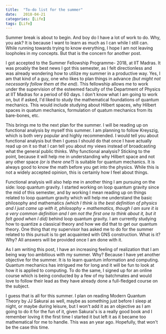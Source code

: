 ```yaml
---
title:  "To-do list for the summer"
date:   2018-04-21
categories: [Life]
tags: [Life]
---
```


Summer break is about to begin. And boy do I have a lot of work to do. Why, you ask? It is because I want to learn as much as I can while I still can. While running towards trying to know everything, I hope I am not leaving loopholes in my concepts. But that is the concern for another post.

I got accepted to the Summer Fellowship Programme- 2018, at IIT Madras. It was proably the best news I got this semester, as I felt directionless and was already wondering how to utilize my summer in a productive way. Yes, I am that kind of a guy, one who likes to plan things in advance *(but might not necessarily follow them at the end)*. This fellowship allows me to work under the supervision of the esteemed faculty of the Department of Physics at IIT Madras for a period of 60 days. I don't know what I am going to work on, but if asked, I'd liked to study the mathematical foundations of quantum mechanics. This would include studying about Hilbert spaces, why Hilbert spaces in quatum mechanics, formulation of quatum mechanics from its bare-bones, etc. 

This brings me to the next plan for the summer. I will be reading up on functional analysis by myself this summer. I am planning to follow Kreyszig, which is both very popular and highly recommended. I would tell you about functional analysis but then I guess I should do that once I have actually read up on it so that I can tell you about my views instead of broadcasting what the general public thinks. Why functional analysis? Sticking to the point, because it will help me in understanding why Hilbert space and not any other space *(or is there one?)* is suitable for quantum mechanics. It is always good to know the math before you get into the physics. While this is not a widely accepted opinion, this is certainly how I feel about things. 

Functional analysis will also help me in another thing I am pursuing on the side: loop quantum gravity. I started working on loop quantum gravity since the mid of this semester, and by working I mean reading up on things related to loop quantum gravity which will help me understand the basic philosophy and mathematics *(which I think is the best definition of physics and I just came up with it, philosophy + mathematics, though I am sure it is a very common definition and I am not the first one to think about it, but it felt good when I did)* behind loop quantum gravity. I am currently studying how to quantize a classical theory and how we did that to get our quantum theory. One thing that my supervisor has asked me to do for the summer related to this pursuit is to get acquainted with GNS construction. What is it? Why? All answers will be provided once I am done with it. 

As I am writing this post, I have an increasing feeling of realization that I am being way too ambitious with my summer. Why? Because I have yet another objective for the summer. It is to learn quantum information and computing. Quantum mechanics has intrigued me for long and it will be fun to look at how it is applied to computing.  To do the same, I signed up for an online course which is being conducted by a few of my batchmates and would love to follow their lead as they have already done a full-fledged course on the subject.

I guess that is all for this summer. I plan on reading Modern Quantum Theory by JJ Sakurai as well, maybe as something just before I sleep at night, or maybe during leisure, but I won't add it as an objective as I am going to do it for the fun of it, given Sakurai's is a really good book and I remember loving it the first time I started it but left it as it became too mathematical for me to handle. This was an year ago. Hopefully, that won't be the case this time.
